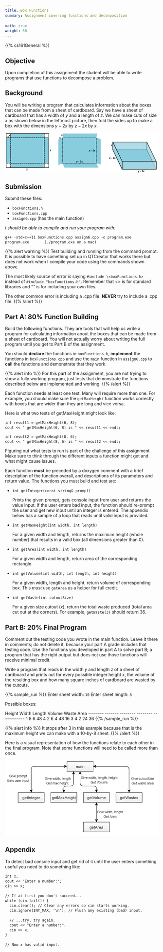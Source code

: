 ```yaml
---
title: Box Functions
summary: Assignment covering functions and decomposition

math: true
weight: 60
---
```


{{% cs161General %}}

## Objective

Upon completion of this assignment the student will be able to write
programs that use functions to decompose a problem.

## Background

You will be writing a program that calculates information about the
boxes that can be made from a sheet of cardboard. Say we have a sheet of
cardboard that has a width of $y$ and a length of $z$. We can make cuts
of size $x$ as shown below in the leftmost picture, then fold the sides
up to make a box with the dimensions $y - 2x$ by $z - 2x$ by $x$.

![A flat sheet is cut and folded into a box](cardboard.png)

## Submission

Submit these files:

* `boxFunctions.h`
* `boxFunctions.cpp`
* `assign6.cpp`  (has the main function)

*I should be able to compile and run your program with:*

    g++ -std=c++11 boxFunctions.cpp assign6.cpp -o program.exe
    program.exe       (./program.exe on a mac)

{{% alert warning %}}
Test building and running from the command prompt. It is possible to have something set up
in QTCreator that works there but does not work when I compile your code using the
commands shown above.

The most likely source of error is saying `#include \<boxFunctions.h>` instead of
`#include "boxFunctions.h"`. Remember that \<> is for standard libraries and "" is
for including your own files.

The other common error is including a .cpp file. **NEVER** try to include a .cpp file.
{{% /alert %}}

## Part A: 80% Function Building

Build the following functions. They are tools that will help us write a
program for calculating information about the boxes that can be made
from a sheet of cardboard. You will not actually worry about writing the
full program until you get to Part B of the assignment.

You should **declare** the functions in `boxFunctions.h`,
**implement** the functions in `boxFunctions.cpp` and use the `main`
function in `assign6.cpp` to **call** the functions and demonstrate
that they work.

{{% alert info %}}
For this part of the assignment, you are not trying to
show a fully working program, just tests that demonstrate the functions
described below are implemented and working.
{{% /alert %}}

Each function needs at least one test. Many will require more than one.
For example, you should make sure the `getMaxHeight` function works
correctly with boxes that are wider than they are long and vice versa.

Here is what two tests of getMaxHeight might look like:

```
int result1 = getMaxHeight(6, 8);
cout << " getMaxHeight(6, 8) is " << result1 << endl;
```

```
int result2 = getMaxHeight(8, 6);
cout << " getMaxHeight(8, 6) is " << result2 << endl;
```

Figuring out what tests to run is part of the challenge of this assignment.
Make sure to think through the different inputs a function might get
and what might cause issues.

Each function **must** be preceded by a doxygen comment with a brief
description of the function overall, and descriptions of its parameters
and return value. The functions you must build and test are:

* `int getInteger(const string& prompt)`

  Prints the given prompt, gets console input from user and returns the
  value input. If the user enters bad input, the function should
  re-prompt the user and get new input until an integer is entered.
  The appendix below has a sample of a loop that reads until
  valid input is provided.

* `int getMaxHeight(int width, int length)`

  For a given width and length, returns the maximum height (whole
  number) that results in a valid box (all dimensions greater than 0).

* `int getArea(int width, int length)`

  For a given width and length, return area of the corresponding
  rectangle.

* `int getVolume(int width, int length, int height)`

  For a given width, length and height, return volume of corresponding
  box. This *must* use `getArea` as a helper for full credit.

* `int getWaste(int cutoutSize)`

  For a given size cutout ($x$), return the total waste produced (total
  area cut out at the corners). For example, `getWaste(3)` should return 36.

## Part B: 20% Final Program

Comment out the testing code you wrote in the main function. Leave it
there in comments; do not delete it, because your part A grade includes
that testing code. Use the functions you developed in part A to solve
part B; a program that has the right output but does not use those
functions will receive minimal credit.

Write a program that reads in the width $y$ and length $z$ of a sheet
of cardboard and prints out for every possible integer height $x$, the
volume of the resulting box and how many square inches of cardboard are
wasted by the cutouts.

{{% sample_run %}}
Enter sheet width: `10`
Enter sheet length: `8`

Possible boxes:

  Height   Width   Length   Volume   Waste Area
  \-\-\-\-\-\-\-\- \-\-\-\-\-\-\- \-\-\-\-\-\-\-\- \-\-\-\-\-\-\-\- \-\-\-\-\-\-\-\-\-\-\-\-
  1        8       6        48       4
  2        6       4        48       16
  3        4       2        24       36
{{% /sample_run %}}

{{% alert info %}}
It stops after 3 in this example because that is the maximum height we
can make with a 10-by-8 sheet.
{{% /alert %}}

Here is a visual representation of how the functions relate to each
other in the final program. Note that some functions will need to be
called more than once.

![call graph](callgraph.png)


## Appendix

To detect bad console input and get rid of it until the user enters
something useful you need to do something like:

```
int x;
cout << "Enter a number:";
cin >> x;

// If at first you don't succeed...
while (cin.fail()) {
  cin.clear(); // Clear any errors so cin starts working.
  cin.ignore(INT_MAX, '\n'); // Flush any existing (bad) input.

  // ...try, try again.
  cout << "Enter a number:";
  cin >> x;
}

// Now x has valid input.
```
